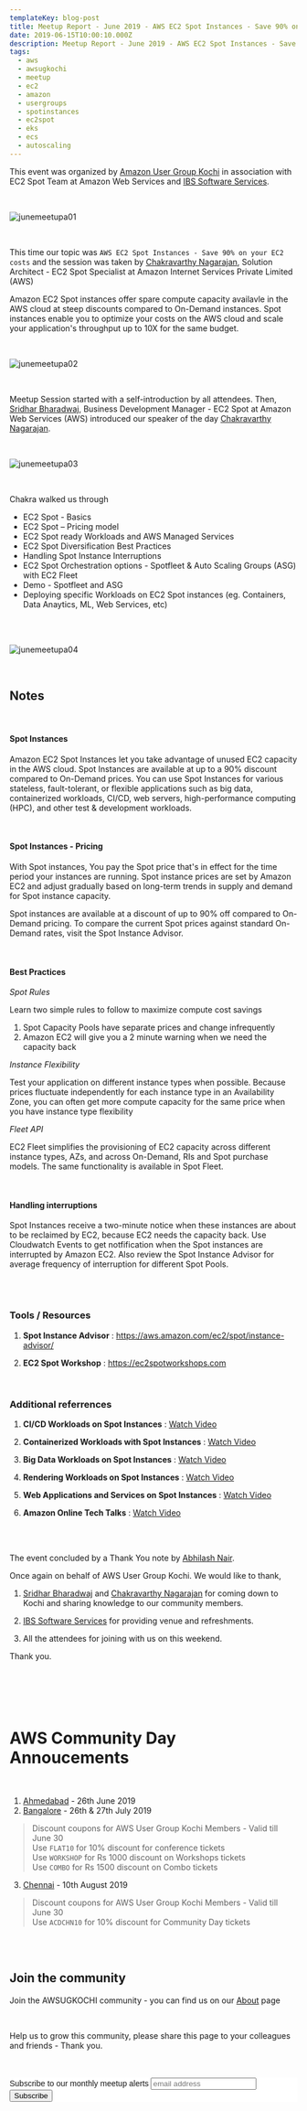 ```yaml
---
templateKey: blog-post
title: Meetup Report - June 2019 - AWS EC2 Spot Instances - Save 90% on your EC2 costs
date: 2019-06-15T10:00:10.000Z
description: Meetup Report - June 2019 - AWS EC2 Spot Instances - Save 90% on your EC2 costs
tags:
  - aws
  - awsugkochi
  - meetup
  - ec2
  - amazon
  - usergroups
  - spotinstances
  - ec2spot
  - eks
  - ecs
  - autoscaling
---
```


This event was organized by [Amazon User Group Kochi](https://awsugkochi.in) in association with EC2 Spot Team at Amazon Web Services and [IBS Software Services](https://www.ibsplc.com/).

<br>

![junemeetupa01](/img/awsugkochi-meetup-june-2019-01.png)

<br> 

This time our topic was `AWS EC2 Spot Instances - Save 90% on your EC2 costs` and the session was taken by [Chakravarthy Nagarajan](https://www.linkedin.com/in/chakravarthy-nagarajan-7653311a/), Solution Architect - EC2 Spot Specialist at Amazon Internet Services Private Limited (AWS)


Amazon EC2 Spot instances offer spare compute capacity availavle in the AWS cloud at steep discounts compared to On-Demand instances. Spot instances enable you to optimize your costs on the AWS cloud and scale your application's throughput up to 10X for the same budget. 


<br>

![junemeetupa02](/img/awsugkochi-meetup-june-2019-02.png)

<br> 


Meetup Session started with a self-introduction by all attendees. Then, [Sridhar Bharadwaj](https://www.linkedin.com/in/sridhar-bharadwaj), Business Development Manager - EC2 Spot at Amazon Web Services (AWS) introduced our speaker of the day [Chakravarthy Nagarajan](https://www.linkedin.com/in/chakravarthy-nagarajan-7653311a/).

<br> 

![junemeetupa03](/img/awsugkochi-meetup-june-2019-03.png)

<br> 

Chakra walked us through 

-   EC2 Spot - Basics
-   EC2 Spot – Pricing model
-   EC2 Spot ready Workloads and AWS Managed Services
-   EC2 Spot Diversification Best Practices
-   Handling Spot Instance Interruptions
-   EC2 Spot Orchestration options - Spotfleet & Auto Scaling Groups (ASG) with EC2 Fleet
-   Demo - Spotfleet and ASG
-   Deploying specific Workloads on EC2 Spot instances (eg. Containers, Data Anaytics, ML, Web Services, etc)

<br> 

<br> 

![junemeetupa04](/img/awsugkochi-meetup-june-2019-04.png)

<br>


## Notes 

<br>

#### Spot Instances

Amazon EC2 Spot Instances let you take advantage of unused EC2 capacity in the AWS cloud. Spot Instances are available at up to a 90% discount compared to On-Demand prices. You can use Spot Instances for various stateless, fault-tolerant, or flexible applications such as big data, containerized workloads, CI/CD, web servers, high-performance computing (HPC), and other test & development workloads.

<br>

#### Spot Instances - Pricing

With Spot instances, You pay the Spot price that's in effect for the time period your instances are running. Spot instance prices are set by Amazon EC2 and adjust gradually based on long-term trends in supply and demand for Spot instance capacity.

Spot instances are available at a discount of up to 90% off compared to On-Demand pricing. To compare the current Spot prices against standard On-Demand rates, visit the Spot Instance Advisor.

<br>

#### Best Practices

*Spot Rules*

Learn two simple rules to follow to maximize compute cost savings

  1. Spot Capacity Pools have separate prices and change infrequently
  2. Amazon EC2 will give you a 2 minute warning when we need the capacity back

*Instance Flexibility*

Test your application on different instance types when possible. Because prices fluctuate independently for each instance type in an Availability Zone, you can often get more compute capacity for the same price when you have instance type flexibility

*Fleet API*

EC2 Fleet simplifies the provisioning of EC2 capacity across different instance types, AZs, and across On-Demand, RIs and Spot purchase models. The same functionality is available in Spot Fleet.

<br>

#### Handling interruptions

Spot Instances receive a two-minute notice when these instances are about to be reclaimed by EC2, because EC2 needs the capacity back. Use Cloudwatch Events to get notfification when the Spot instances are interrupted by Amazon EC2. Also review the Spot Instance Advisor for average frequency of interruption for different Spot Pools.

<br>
<br>

### Tools / Resources

1. **Spot Instance Advisor** : https://aws.amazon.com/ec2/spot/instance-advisor/

2. **EC2 Spot Workshop** : https://ec2spotworkshops.com

<br>

### Additional referrences


1. **CI/CD Workloads on Spot Instances**  : [Watch Video](https://youtu.be/8gGItacZjps)

2. **Containerized Workloads with Spot Instances**  : [Watch Video](https://youtu.be/H1TJKamaakc)

3. **Big Data Workloads on Spot Instances** : [Watch Video](https://youtu.be/FyY_Lyc5Ddg)

4. **Rendering Workloads on Spot Instances** : [Watch Video](https://youtu.be/kfxrsedi4kM)

5. **Web Applications and Services on Spot Instances** : [Watch Video](https://youtu.be/rlYLbs33Ofs)

6. **Amazon Online Tech Talks** : [Watch Video](https://youtu.be/O4uw7eIVrZs)


<br>

<br>

The event concluded by a Thank You note by [Abhilash Nair](https://www.linkedin.com/in/hiabhilash/).



Once again on behalf of AWS User Group Kochi. We would like to thank,


1. [Sridhar Bharadwaj](https://www.linkedin.com/in/sridhar-bharadwaj) and [Chakravarthy Nagarajan](https://www.linkedin.com/in/chakravarthy-nagarajan-7653311a/) for coming down to Kochi and sharing knowledge to our community members.

2. [IBS Software Services](https://www.ibsplc.com/) for providing venue and refreshments.

3. All the attendees for joining with us on this weekend.


Thank you.
 
<br>


<br> <br>

# AWS Community Day Annoucements

<br>

1. [Ahmedabad](https://awsahmedabad.community) - 26th June 2019
2. [Bangalore](https://communityday.awsugblr.in) - 26th & 27th July 2019
> Discount coupons for AWS User Group Kochi Members - Valid till June 30  
Use `FLAT10` for 10% discount for conference tickets <br>
Use `WORKSHOP` for Rs 1000 discount on Workshops tickets <br>
Use `COMBO` for Rs 1500 discount on Combo tickets 
3. [Chennai](https://communityday.awsugchn.in) -  10th August 2019
> Discount coupons for AWS User Group Kochi Members - Valid till June 30  
Use `ACDCHN10` for 10% discount for Community Day tickets <br>


<br> <br>

## Join the community

Join the AWSUGKOCHI community - you can find us on our [About](https://awsugkochi.in/about) page

<br> 

Help us to grow this community, please share this page to your colleagues and friends - Thank you.

<br>
<br>

<!-- Begin Mailchimp Signup Form -->
<link href="//cdn-images.mailchimp.com/embedcode/slim-10_7.css" rel="stylesheet" type="text/css">
<style type="text/css">
	#mc_embed_signup{background:#fff; clear:left; font:14px Helvetica,Arial,sans-serif; }
	/* Add your own Mailchimp form style overrides in your site stylesheet or in this style block.
	   We recommend moving this block and the preceding CSS link to the HEAD of your HTML file. */
</style>
<div id="mc_embed_signup">
<form action="https://awsugkochi.us20.list-manage.com/subscribe/post?u=b4c4469413422365d2a2e5cf6&amp;id=d4837b9a16" method="post" id="mc-embedded-subscribe-form" name="mc-embedded-subscribe-form" class="validate" target="_blank" novalidate>
    <div id="mc_embed_signup_scroll">
	<label for="mce-EMAIL">Subscribe to our monthly meetup alerts</label>
	<input type="email" value="" name="EMAIL" class="email" id="mce-EMAIL" placeholder="email address" required>
    <!-- real people should not fill this in and expect good things - do not remove this or risk form bot signups-->
    <div style="position: absolute; left: -5000px;" aria-hidden="true"><input type="text" name="b_b4c4469413422365d2a2e5cf6_d4837b9a16" tabindex="-1" value=""></div>
    <div class="clear"><input type="submit" value="Subscribe" name="subscribe" id="mc-embedded-subscribe" class="button"></div>
    </div>
</form>
</div>

<!--End mc_embed_signup-->
